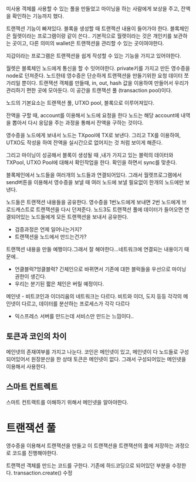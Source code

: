 미사용 객체를 사용할 수 있는 풀을 만들었고
마이닝을 하는 사람에게 보상을 주고, 잔액을 확인하는 기능까지 했다.

트랜잭션 기능이 빠져있다. 블록을 생성할 때 트랜잭션 내용이 들어가야 한다.
블록체인은 월렛이라는 프로그램이랑 같이 쓴다..
기본적으로 월렛이라는 것은 개인키를 보관하는 곳이고, 다른 의미의 wallet은 트랜잭션을 관리할 수 있는 곳이여야한다.

지갑이라는 프로그램은 트랜잭션을 쉽게 작성할 수 있는 기능을 가지고 있어야한다.

월렛은 블록체인 노드에게 통신을 할 수 잇어야한다.
private키를 가지고 만든 영수증을 node로 던져준다.
노드한테 영수증은 단순하게 트랜잭션을 만들기위한 요청 데이터 쪼가리일 뿐이다.
트랜잭션 객체를 만들때, in, out, hash 값을 이용하여 만들어서 우리가 관리하기 편한 곳에 모아둔다.
이 공간을 트랜잭션 풀 (transaction pool)이다.

노드의 기본요소는 트랜잭션 풀, UTXO pool, 블록으로 이루어져있다.

잔액을 구할 때, account를 이용해서 노드에 요청을 한다 노드는 해당 account에 내역을 뽑아서 다시 응답을 주는 과정을 통해서 잔액을 구하는 것이다.

영수증을 노드에게 보내서 노드는 TXpool에 TX로 보낸다. 그리고 TX를 이용하여, UTXO도 작성을 하여 잔액을 실시간으로 없어지는 것 처럼 보이게 해준다.

그리고 마이닝이 성공해서 블록이 생성될 때 ,내가 가지고 있는 블럭의 데이터와 TXPool, UTXO Pool에 대해서 확인작업을 한다. 확인을 하면서 sync를 맞춘다.

블록체인에서 노드들을 여러개의 노드들과 연결되어있다. 그래서 월렛프로그램에서 send버튼을 이용해서 영수증을 보낼 때 여러 노드에 보낼 필요없이 한개의 노드에만 보낸다.

노드들은 트랜잭션 내용들을 공유한다. 영수증을 1번노드에게 보내면 2번 노드에게 브로드캐스트로 트랜잭션을 다시 던져준다. 노드3도 트랜잭션 풀에 데이터가 들어오면 연결되어있는 노드들에게 모든 트랜잭션을 보내서 공유한다.

-   검증과정은 언제 일어나는거지?
-   트랜잭션을 노드에서 만드는건가?

트랜잭션 내용을 만들 예쩡이다.그래서 잘 해야한다...네트워크에 연결되는 내용이기 때문에..

-   언클블럭?엉클블럭? 긴체인으로 바뀌면서 기존에 대한 블럭들을 우선으로 마이닝 권한이 생긴다.
-   우리는 분기된 짧은 체인은 버릴 예정이다.

메인넷 - 비트코인과 이더리움의 네트워크는 다르다.
비트와 이더, 도지 등등 각각의 메인넷이 다르고, 데이터를 분산하는 프로세스가 각각 다르다

-   익스프레스 서버를 만드는데 서비스만 만드는 느낌이다..

## 토큰과 코인의 차이

메인넷의 존재여부를 가지고 나눈다.
코인은 메인넷이 있고, 메인넷이 다 노드들로 구성되어있어서 원장분산을 한 상태
토큰은 메인넷이 없다. 그래서 구성되어있는 메인넷을 이용해서 사용한다.

## 스마트 컨트렉트

스마트 컨트랙트를 이해하기 위해서 메인넷을 알아야한다.

# 트랜잭션 풀

영수증을 이용해서 트랜잭션을 만들고 이 트랜잭션을 트랜잭션의 풂에 저장하는 과정으로 코드를 진행해야한다.

트랜잭션 객체를 만드는 코드를 구한다. 기존에 하드코딩으로 되어있던 부분을 수정한다. transaction.create() 수정
